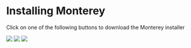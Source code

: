 # Installing Monterey
Click on one of the following buttons to download the Monterey installer

<a href="https://nuts.jeroenvinke.nl/download/win32/latest" style="text-decoration: none;">
  <img src="http://i.imgur.com/F8bIVof.png"></img>
</a>
<a href="https://nuts.jeroenvinke.nl/download/darwin/latest" style="text-decoration: none;">
  <img src="http://i.imgur.com/8MvzDvO.png"></img>
</a>
<a href="https://nuts.jeroenvinke.nl/download/linux/latest" style="text-decoration: none;">
  <img src="http://i.imgur.com/9QnKhAs.png"></img>
</a>
